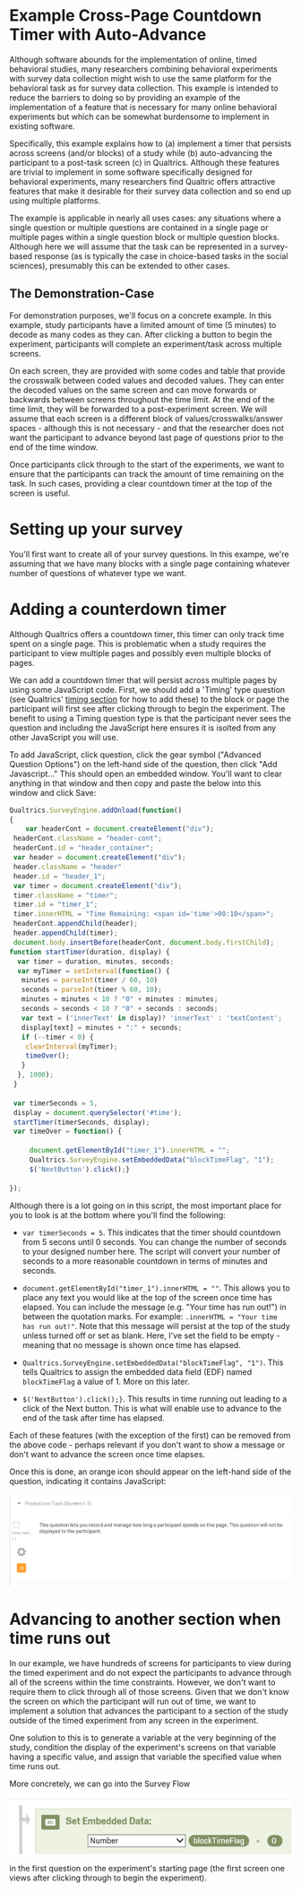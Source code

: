 # Example Cross-Page Countdown Timer with Auto-Advance

Although software abounds for the implementation of online, timed behavioral studies, many researchers combining behavioral experiments with survey data collection might wish to use the same platform for the behavioral task as for survey data collection. This example is intended to reduce the barriers to doing so by providing an example of the implementation of a feature that is necessary for many online behavioral experiments but which can be somewhat burdensome to implement in existing software.

Specifically, this example explains how to (a) implement a timer that persists across screens (and/or blocks) of a study while (b) auto-advancing the participant to a post-task screen (c) in Qualtrics. Although these features are trivial to implement in some software specifically designed for behavioral experiments, many researchers find Qualtric offers attractive features that make it desirable for their survey data collection and so end up using multiple platforms.

The example is applicable in nearly all uses cases: any situations where a single question or multiple questions are contained in a single page or multiple pages within a single question block or multiple question blocks. Although here we will assume that the task can be represented in a survey-based response (as is typically the case in choice-based tasks in the social sciences), presumably this can be extended to other cases.

## The Demonstration-Case

For demonstration purposes, we'll focus on a concrete example. In this example, study participants have a limited amount of time (5 minutes) to decode as many codes as they can. After clicking a button to begin the experiment, participants will complete an experiment/task across multiple screens. 

On each screen, they are provided with some codes and table that provide the crosswalk between coded values and decoded values. They can enter the decoded values on the same screen and can move forwards or backwards between screens throughout the time limit. At the end of the time limit, they will be forwarded to a post-experiment screen. We will assume that each screen is a different block of values/crosswalks/answer spaces - although this is not necessary - and that the researcher does not want the participant to advance beyond last page of questions prior to the end of the time window.

Once participants click through to the start of the experiments, we want to ensure that the participants can track the amount of time remaining on the task. In such cases, providing a clear countdown timer at the top of the screen is useful. 

# Setting up your survey

You'll first want to create all of your survey questions. In this exampe, we're assuming that we have many blocks with a single page containing whatever number of questions of whatever type we want. 

# Adding a counterdown timer

Although Qualtrics offers a countdown timer, this timer can only track time spent on a single page. This is problematic when a study requires the participant to view multiple pages and possibly even multiple blocks of pages. 

We can add a countdown timer that will persist across multiple pages by using some JavaScript code. First, we should add a 'Timing' type question (see Qualtrics' [timing section](https://www.qualtrics.com/support/survey-platform/survey-module/editing-questions/question-types-guide/advanced/timing/) for how to add these) to the block or page the participant will first see after clicking through to begin the experiment. The benefit to using a Timing question type is that the participant never sees the question and including the JavaScript here ensures it is isolted from any other JavaScript you will use.

To add JavaScript, click question, click the gear symbol ("Advanced Question Options") on the left-hand side of the question, then click "Add Javascript..."  This should open an embedded window. You'll want to clear anything in that window and then copy and paste the below into this window and click Save:

```js
Qualtrics.SurveyEngine.addOnload(function()
{
    var headerCont = document.createElement("div");  
 headerCont.className = "header-cont";  
 headerCont.id = "header_container";  
 var header = document.createElement("div");  
 header.className = "header"  
 header.id = "header_1";  
 var timer = document.createElement("div");  
 timer.className = "timer";  
 timer.id = "timer_1";  
 timer.innerHTML = "Time Remaining: <span id='time'>00:10</span>";  
 headerCont.appendChild(header);  
 header.appendChild(timer);  
 document.body.insertBefore(headerCont, document.body.firstChild);
function startTimer(duration, display) {  
  var timer = duration, minutes, seconds;  
  var myTimer = setInterval(function() {  
   minutes = parseInt(timer / 60, 10)  
   seconds = parseInt(timer % 60, 10);  
   minutes = minutes < 10 ? "0" + minutes : minutes;  
   seconds = seconds < 10 ? "0" + seconds : seconds;  
   var text = ('innerText' in display)? 'innerText' : 'textContent';
   display[text] = minutes + ":" + seconds;  
   if (--timer < 0) {  
    clearInterval(myTimer);  
    timeOver();  
   }  
  }, 1000);  
 }  
	
 var timerSeconds = 5,  
 display = document.querySelector('#time');  
 startTimer(timerSeconds, display);  
 var timeOver = function() {  
	 
     document.getElementById("timer_1").innerHTML = "";
     Qualtrics.SurveyEngine.setEmbeddedData("blockTimeFlag", "1");    
     $('NextButton').click();}

});

```

Although there is a lot going on in this script, the most important place for you to look is at the bottom where you'll find the following:

- `var timerSeconds = 5`. This indicates that the timer should countdown from 5 secons until 0 seconds. You can change the number of seconds to your designed number here. The script will convert your number of seconds to a more reasonable countdown in terms of minutes and seconds.

- `document.getElementById("timer_1").innerHTML = ""`. This allows you to place any text you would like at the top of the screen once time has elapsed. You can include the message (e.g. "Your time has run out!") in between the quotation marks. For example: `.innerHTML = "Your time has run out!"`. Note that this message will persist at the top of the study unless turned off or set as blank. Here, I've set the field to be empty - meaning that no message is shown once time has elapsed.

- `Qualtrics.SurveyEngine.setEmbeddedData("blockTimeFlag", "1")`. This tells Qualtrics to assign the embedded data field (EDF) named `blockTimeFlag` a value of 1. More on this later.

- `$('NextButton').click();}`. This results in time running out leading to a click of the Next button. This is what will enable use to advance to the end of the task after time has elapsed.

Each of these features (with the exception of the first) can be removed from the above code - perhaps relevant if you don't want to show a message or don't want to advance the screen once time elapses.

Once this is done, an orange icon should appear on the left-hand side of the question, indicating it contains JavaScript:

![JS Added](/javascript_added.PNG?raw=true)

# Advancing to another section when time runs out

In our example, we have hundreds of screens for participants to view during the timed experiment and do not expect the participants to advance through all of the screens within the time constraints. However, we don't want to require them to click through all of those screens. Given that we don't know the screen on which the participant will run out of time, we want to implement a solution that advances the participant to a section of the study outside of the timed experiment from any screen in the experiment.

One solution to this is to generate a variable at the very beginning of the study, condition the display of the experiment's screens on that variable having a specific value, and assign that variable the specified value when time runs out. 

More concretely, we can go into the Survey Flow

![Embedded Data](/embedded_trigger.PNG?raw=true)


in the first question on the experiment's starting page (the first screen one views after clicking through to begin the experiment).

